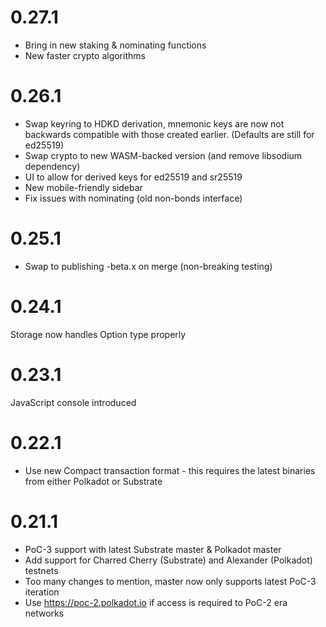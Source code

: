 # 0.27.1

- Bring in new staking & nominating functions
- New faster crypto algorithms

# 0.26.1

- Swap keyring to HDKD derivation, mnemonic keys are now not backwards compatible with those created earlier. (Defaults are still for ed25519)
- Swap crypto to new WASM-backed version (and remove libsodium dependency)
- UI to allow for derived keys for ed25519 and sr25519
- New mobile-friendly sidebar
- Fix issues with nominating (old non-bonds interface)

# 0.25.1

- Swap to publishing -beta.x on merge (non-breaking testing)

 # 0.24.1

 Storage now handles Option type properly

 # 0.23.1

 JavaScript console introduced

# 0.22.1

- Use new Compact<Index> transaction format - this requires the latest binaries from either Polkadot or Substrate

# 0.21.1

- PoC-3 support with latest Substrate master & Polkadot master
- Add support for Charred Cherry (Substrate) and Alexander (Polkadot) testnets
- Too many changes to mention, master now only supports latest PoC-3 iteration
- Use https://poc-2.polkadot.io if access is required to PoC-2 era networks
